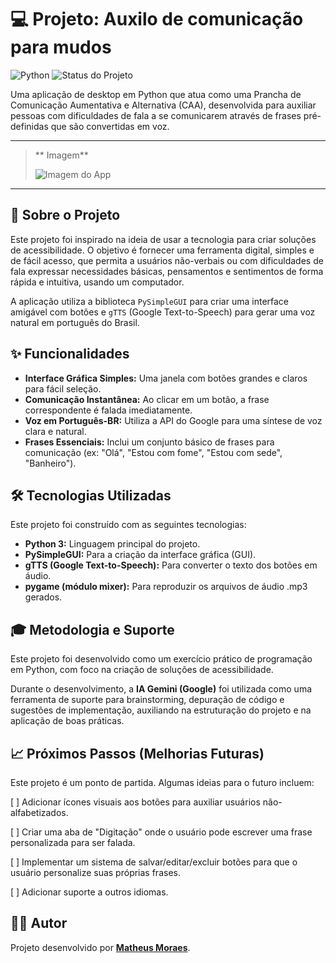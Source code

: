 # 💻 Projeto: Auxilo de comunicação para mudos

![Python](https://img.shields.io/badge/Python-3.13-blue)
![Status do Projeto](https://img.shields.io/badge/Status-Conclu%C3%ADdo-brightgreen)

Uma aplicação de desktop em Python que atua como uma Prancha de Comunicação Aumentativa e Alternativa (CAA), desenvolvida para auxiliar pessoas com dificuldades de fala a se comunicarem através de frases pré-definidas que são convertidas em voz.

---

> ** Imagem**
>
> 
> ![Imagem do App](aqui_vai_o_link_da_sua_imagem.png)
> 
>

---

## 🎯 Sobre o Projeto

Este projeto foi inspirado na ideia de usar a tecnologia para criar soluções de acessibilidade. O objetivo é fornecer uma ferramenta digital, simples e de fácil acesso, que permita a usuários não-verbais ou com dificuldades de fala expressar necessidades básicas, pensamentos e sentimentos de forma rápida e intuitiva, usando um computador.

A aplicação utiliza a biblioteca `PySimpleGUI` para criar uma interface amigável com botões e `gTTS` (Google Text-to-Speech) para gerar uma voz natural em português do Brasil.

## ✨ Funcionalidades

* **Interface Gráfica Simples:** Uma janela com botões grandes e claros para fácil seleção.
* **Comunicação Instantânea:** Ao clicar em um botão, a frase correspondente é falada imediatamente.
* **Voz em Português-BR:** Utiliza a API do Google para uma síntese de voz clara e natural.
* **Frases Essenciais:** Inclui um conjunto básico de frases para comunicação (ex: "Olá", "Estou com fome", "Estou com sede", "Banheiro").

## 🛠️ Tecnologias Utilizadas

Este projeto foi construído com as seguintes tecnologias:

* **Python 3:** Linguagem principal do projeto.
* **PySimpleGUI:** Para a criação da interface gráfica (GUI).
* **gTTS (Google Text-to-Speech):** Para converter o texto dos botões em áudio.
* **pygame (módulo mixer):** Para reproduzir os arquivos de áudio .mp3 gerados.

## 🎓 Metodologia e Suporte

Este projeto foi desenvolvido como um exercício prático de programação em Python, com foco na criação de soluções de acessibilidade.

Durante o desenvolvimento, a **IA Gemini (Google)** foi utilizada como uma ferramenta de suporte para brainstorming, depuração de código e sugestões de implementação, auxiliando na estruturação do projeto e na aplicação de boas práticas.



## 📈 Próximos Passos (Melhorias Futuras)
Este projeto é um ponto de partida. Algumas ideias para o futuro incluem:

[ ] Adicionar ícones visuais aos botões para auxiliar usuários não-alfabetizados.

[ ] Criar uma aba de "Digitação" onde o usuário pode escrever uma frase personalizada para ser falada.

[ ] Implementar um sistema de salvar/editar/excluir botões para que o usuário personalize suas próprias frases.

[ ] Adicionar suporte a outros idiomas.

## 👨‍💻 Autor

Projeto desenvolvido por **[Matheus Moraes](https://www.linkedin.com/in/matheus-moraess)**.
